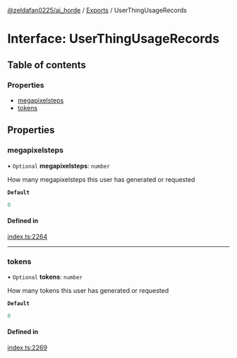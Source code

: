 [@zeldafan0225/ai_horde](../README.md) / [Exports](../modules.md) / UserThingUsageRecords

# Interface: UserThingUsageRecords

## Table of contents

### Properties

- [megapixelsteps](UserThingUsageRecords.md#megapixelsteps)
- [tokens](UserThingUsageRecords.md#tokens)

## Properties

### megapixelsteps

• `Optional` **megapixelsteps**: `number`

How many megapixelsteps this user has generated or requested

**`Default`**

```ts
0
```

#### Defined in

[index.ts:2264](https://github.com/ZeldaFan0225/ai_horde/blob/a3ac80c/index.ts#L2264)

___

### tokens

• `Optional` **tokens**: `number`

How many tokens this user has generated or requested

**`Default`**

```ts
0
```

#### Defined in

[index.ts:2269](https://github.com/ZeldaFan0225/ai_horde/blob/a3ac80c/index.ts#L2269)
